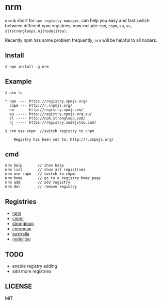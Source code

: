nrm
===

`nrm` is short for `npm registry manager`. can help you easy and fast switch between
different npm registries, now include: `npm`, `cnpm`, `eu`,  `au`, `sl(strongloop)`, `nj(nodejitsu)`.

Recently npm has some problem frequently, `nrm` will be helpful to all noders.

## Install

```
$ npm install -g nrm
```

## Example
```
$ nrm ls

* npm ---- https://registry.npmjs.org/
  cnpm --- http://r.cnpmjs.org/
  eu ----- http://registry.npmjs.eu/
  au ----- http://registry.npmjs.org.au/
  sl ----- http://npm.strongloop.com/
  nj ----- https://registry.nodejitsu.com/
```

```
$ nrm use cnpm  //switch registry to cnpm

    Registry has been set to: http://r.cnpmjs.org/

```

## cmd

```
nrm help       // show help
nrm list       // show all registries
nrm use cnpm   // switch to cnpm
nrm home       // go to a registry home page
nrm add        // add registry
nrm del        // remove registry

```



## Registries

* [npm](https://www.npmjs.org)
* [cnpm](http://cnpmjs.org)
* [strongloop](http://strongloop.com)
* [european](http://npmjs.eu)
* [australia](http://npmjs.org.au)
* [nodejitsu](https://www.nodejitsu.com)

## TODO

* enable registry adding
* add more registries


## LICENSE
MIT
